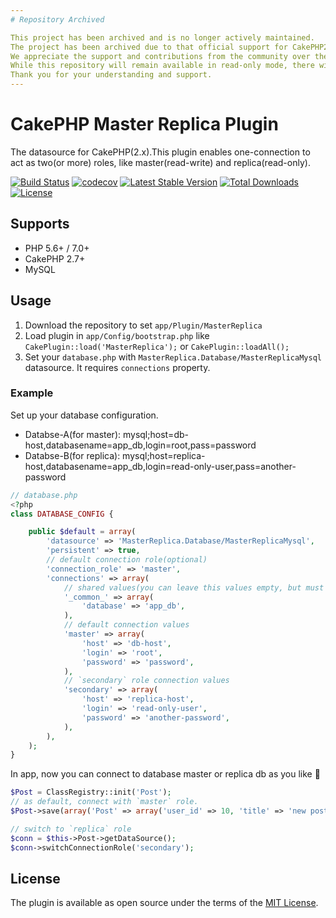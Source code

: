 ```yaml
---
# Repository Archived

This project has been archived and is no longer actively maintained.
The project has been archived due to that official support for CakePHP2 has ended several years ago.
We appreciate the support and contributions from the community over the years.
While this repository will remain available in read-only mode, there will be no further updates or maintenance.
Thank you for your understanding and support.
---
```


# CakePHP Master Replica Plugin

The datasource for CakePHP(2.x).This plugin enables one-connection to act as two(or more) roles, like master(read-write) and replica(read-only).

[![Build Status](https://travis-ci.org/Connehito/cakephp2-master-replica.svg?branch=master)](https://travis-ci.org/Connehito/cakephp2-master-replica)
[![codecov](https://codecov.io/gh/Connehito/cakephp2-master-replica/branch/master/graph/badge.svg)](https://codecov.io/gh/Connehito/cakephp2-master-replica)
[![Latest Stable Version](https://poser.pugx.org/connehito/cakephp2-master-replica/v/stable)](https://packagist.org/packages/Connehito/cakephp2-master-replica)
[![Total Downloads](https://poser.pugx.org/connehito/cakephp2-master-replica/downloads)](https://packagist.org/packages/Connehito/cakephp2-master-replica)
[![License](https://poser.pugx.org/connehito/cakephp2-master-replica/license)](https://packagist.org/packages/Connehito/cakephp2-master-replica)

## Supports

- PHP 5.6+ / 7.0+
- CakePHP 2.7+
- MySQL

## Usage

1. Download the repository to set `app/Plugin/MasterReplica`
2. Load plugin in `app/Config/bootstrap.php` like `CakePlugin::load('MasterReplica');` or `CakePlugin::loadAll();`
3. Set your `database.php` with `MasterReplica.Database/MasterReplicaMysql` datasource. It requires `connections` property.

### Example

Set up your database configuration.

- Databse-A(for master): mysql;host=db-host,databasename=app_db,login=root,pass=password
- Databse-B(for replica): mysql;host=replica-host,databasename=app_db,login=read-only-user,pass=another-password

```php
// database.php
<?php
class DATABASE_CONFIG {

	public $default = array(
		'datasource' => 'MasterReplica.Database/MasterReplicaMysql',
		'persistent' => true,
		// default connection role(optional)
		'connection_role' => 'master',
		'connections' => array(
			// shared values(you can leave this values empty, but must be declared)
			'_common_' => array(
				'database' => 'app_db',
			),
			// default connection values
			'master' => array(
				'host' => 'db-host',
				'login' => 'root',
				'password' => 'password',
			),
			// `secondary` role connection values
			'secondary' => array(
				'host' => 'replica-host',
				'login' => 'read-only-user',
				'password' => 'another-password',
			),
		),
	);
}
```

In app, now you can connect to database master or replica db as you like :tada:

```php
$Post = ClassRegistry::init('Post');
// as default, connect with `master` role.
$Post->save(array('Post' => array('user_id' => 10, 'title' => 'new post', 'content' => 'some content')));

// switch to `replica` role
$conn = $this->Post->getDataSource();
$conn->switchConnectionRole('secondary');
```

## License

The plugin is available as open source under the terms of the [MIT License](http://opensource.org/licenses/MIT).
